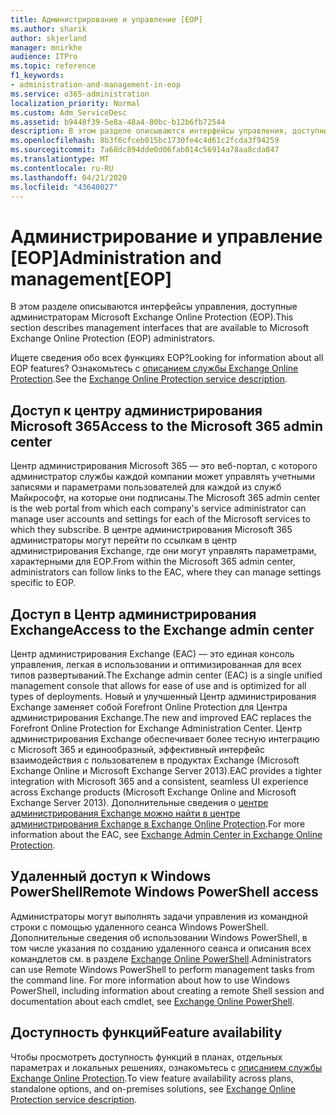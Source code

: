 ```yaml
---
title: Администрирование и управление [EOP]
ms.author: sharik
author: skjerland
manager: mnirkhe
audience: ITPro
ms.topic: reference
f1_keywords:
- administration-and-management-in-eop
ms.service: o365-administration
localization_priority: Normal
ms.custom: Adm_ServiceDesc
ms.assetid: b9448f39-5e8a-48a4-80bc-b12b6fb72544
description: В этом разделе описываются интерфейсы управления, доступные администраторам Microsoft Exchange Online Protection (EOP).
ms.openlocfilehash: 8b3f6cfceb015bc1730fe4c4d61c2fcda3f94259
ms.sourcegitcommit: 7a68dc894dde0d06fab014c56914a78aa8cda847
ms.translationtype: MT
ms.contentlocale: ru-RU
ms.lasthandoff: 04/21/2020
ms.locfileid: "43640027"
---
```

# <a name="administration-and-managementeop"></a><span data-ttu-id="4678c-103">Администрирование и управление [EOP]</span><span class="sxs-lookup"><span data-stu-id="4678c-103">Administration and management[EOP]</span></span>

<span data-ttu-id="4678c-104">В этом разделе описываются интерфейсы управления, доступные администраторам Microsoft Exchange Online Protection (EOP).</span><span class="sxs-lookup"><span data-stu-id="4678c-104">This section describes management interfaces that are available to Microsoft Exchange Online Protection (EOP) administrators.</span></span>
  
<span data-ttu-id="4678c-105">Ищете сведения обо всех функциях EOP?</span><span class="sxs-lookup"><span data-stu-id="4678c-105">Looking for information about all EOP features?</span></span> <span data-ttu-id="4678c-106">Ознакомьтесь с [описанием службы Exchange Online Protection](exchange-online-protection-service-description.md).</span><span class="sxs-lookup"><span data-stu-id="4678c-106">See the [Exchange Online Protection service description](exchange-online-protection-service-description.md).</span></span>
  
## <a name="access-to-the-microsoft-365-admin-center"></a><span data-ttu-id="4678c-107">Доступ к центру администрирования Microsoft 365</span><span class="sxs-lookup"><span data-stu-id="4678c-107">Access to the Microsoft 365 admin center</span></span>

<span data-ttu-id="4678c-108">Центр администрирования Microsoft 365 — это веб-портал, с которого администратор службы каждой компании может управлять учетными записями и параметрами пользователей для каждой из служб Майкрософт, на которые они подписаны.</span><span class="sxs-lookup"><span data-stu-id="4678c-108">The Microsoft 365 admin center is the web portal from which each company's service administrator can manage user accounts and settings for each of the Microsoft services to which they subscribe.</span></span> <span data-ttu-id="4678c-109">В центре администрирования Microsoft 365 администраторы могут перейти по ссылкам в центр администрирования Exchange, где они могут управлять параметрами, характерными для EOP.</span><span class="sxs-lookup"><span data-stu-id="4678c-109">From within the Microsoft 365 admin center, administrators can follow links to the EAC, where they can manage settings specific to EOP.</span></span>
  
## <a name="access-to-the-exchange-admin-center"></a><span data-ttu-id="4678c-110">Доступ в Центр администрирования Exchange</span><span class="sxs-lookup"><span data-stu-id="4678c-110">Access to the Exchange admin center</span></span>

<span data-ttu-id="4678c-111">Центр администрирования Exchange (EAC) — это единая консоль управления, легкая в использовании и оптимизированная для всех типов развертываний.</span><span class="sxs-lookup"><span data-stu-id="4678c-111">The Exchange admin center (EAC) is a single unified management console that allows for ease of use and is optimized for all types of deployments.</span></span> <span data-ttu-id="4678c-112">Новый и улучшенный Центр администрирования Exchange заменяет собой Forefront Online Protection для Центра администрирования Exchange.</span><span class="sxs-lookup"><span data-stu-id="4678c-112">The new and improved EAC replaces the Forefront Online Protection for Exchange Administration Center.</span></span> <span data-ttu-id="4678c-113">Центр администрирования Exchange обеспечивает более тесную интеграцию с Microsoft 365 и единообразный, эффективный интерфейс взаимодействия с пользователем в продуктах Exchange (Microsoft Exchange Online и Microsoft Exchange Server 2013).</span><span class="sxs-lookup"><span data-stu-id="4678c-113">EAC provides a tighter integration with Microsoft 365 and a consistent, seamless UI experience across Exchange products (Microsoft Exchange Online and Microsoft Exchange Server 2013).</span></span> <span data-ttu-id="4678c-114">Дополнительные сведения о [центре администрирования Exchange можно найти в центре администрирования Exchange в Exchange Online Protection](https://go.microsoft.com/fwlink/p/?LinkId=282381).</span><span class="sxs-lookup"><span data-stu-id="4678c-114">For more information about the EAC, see [Exchange Admin Center in Exchange Online Protection](https://go.microsoft.com/fwlink/p/?LinkId=282381).</span></span>
  
## <a name="remote-windows-powershell-access"></a><span data-ttu-id="4678c-115">Удаленный доступ к Windows PowerShell</span><span class="sxs-lookup"><span data-stu-id="4678c-115">Remote Windows PowerShell access</span></span>

 <span data-ttu-id="4678c-p104">Администраторы могут выполнять задачи управления из командной строки с помощью удаленного сеанса Windows PowerShell. Дополнительные сведения об использовании Windows PowerShell, в том числе указания по созданию удаленного сеанса и описания всех командлетов см. в разделе [Exchange Online PowerShell](https://go.microsoft.com/fwlink/p/?LinkId=282266).</span><span class="sxs-lookup"><span data-stu-id="4678c-p104">Administrators can use Remote Windows PowerShell to perform management tasks from the command line. For more information about how to use Windows PowerShell, including information about creating a remote Shell session and documentation about each cmdlet, see [Exchange Online PowerShell](https://go.microsoft.com/fwlink/p/?LinkId=282266).</span></span>
  
## <a name="feature-availability"></a><span data-ttu-id="4678c-118">Доступность функций</span><span class="sxs-lookup"><span data-stu-id="4678c-118">Feature availability</span></span>

<span data-ttu-id="4678c-119">Чтобы просмотреть доступность функций в планах, отдельных параметрах и локальных решениях, ознакомьтесь с [описанием службы Exchange Online Protection](exchange-online-protection-service-description.md).</span><span class="sxs-lookup"><span data-stu-id="4678c-119">To view feature availability across plans, standalone options, and on-premises solutions, see [Exchange Online Protection service description](exchange-online-protection-service-description.md).</span></span>
  